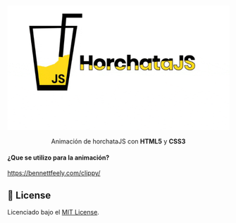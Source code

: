 <p align="center">
  <img src="20200713_094220.gif" alt="Horchata animación"/>
</p>
<p align="center"> Animación de horchataJS con <b>HTML5</b> y <b>CSS3</b></p>


#### ¿Que se utilizo para la animación? 
https://bennettfeely.com/clippy/

## :memo: License

Licenciado bajo el [MIT License](./LICENSE).
